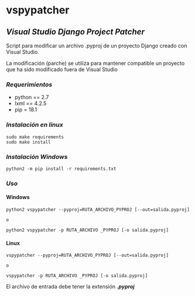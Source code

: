 # vspypatcher

## **_Visual Studio Django Project Patcher_**

Script para modificar un archivo .pyproj de un proyecto Django creado con Visual Studio.

La modificación (parche) se utiliza para mantener compatible un proyecto que ha sido modificado fuera de Visual Studio


### **_Requerimientos_**

* python == 2.7
* lxml == 4.2.5
* pip = 18.1

### **_Instalación en linux_**

    sudo make requirements
    sudo make install

### **_Instalación Windows_**
    python2 -m pip install -r requirements.txt


### **_Uso_**

#### Windows
    python2 vspypatcher --pyproj=RUTA_ARCHIVO_PYPROJ [--out=salida.pyproj]

    o

    python2 vspypatcher -p RUTA_ARCHIVO _PYPROJ [-o salida.pyproj]

#### Linux

    vspypatcher --pyproj=RUTA_ARCHIVO_PYPROJ [--out=salida.pyproj]

    o

    vspypatcher -p RUTA_ARCHIVO _PYPROJ [-o salida.pyproj]


El archivo de entrada debe tener la extensión **_.pyproj_**

